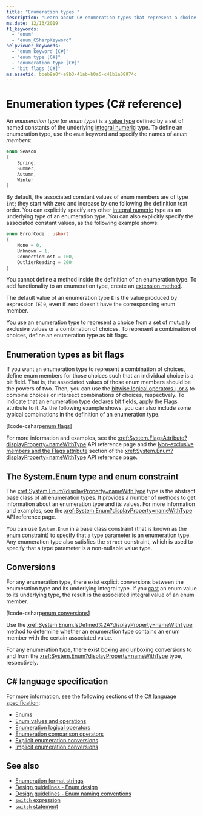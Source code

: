 ```yaml
---
title: "Enumeration types "
description: "Learn about C# enumeration types that represent a choice or a combination of choices"
ms.date: 12/13/2019
f1_keywords:
  - "enum"
  - "enum_CSharpKeyword"
helpviewer_keywords:
  - "enum keyword [C#]"
  - "enum type [C#]"
  - "enumeration type [C#]"
  - "bit flags [C#]"
ms.assetid: bbeb9a0f-e9b3-41ab-b0a6-c41b1a08974c
---
```

# Enumeration types (C# reference)

An *enumeration type* (or *enum type*) is a [value type](value-types.md) defined by a set of named constants of the underlying [integral numeric](integral-numeric-types.md) type. To define an enumeration type, use the `enum` keyword and specify the names of *enum members*:

```csharp
enum Season
{
    Spring,
    Summer,
    Autumn,
    Winter
}
```

By default, the associated constant values of enum members are of type `int`; they start with zero and increase by one following the definition text order. You can explicitly specify any other [integral numeric](integral-numeric-types.md) type as an underlying type of an enumeration type. You can also explicitly specify the associated constant values, as the following example shows:

```csharp
enum ErrorCode : ushort
{
    None = 0,
    Unknown = 1,
    ConnectionLost = 100,
    OutlierReading = 200
}
```

You cannot define a method inside the definition of an enumeration type. To add functionality to an enumeration type, create an [extension method](../../programming-guide/classes-and-structs/extension-methods.md).

The default value of an enumeration type `E` is the value produced by expression `(E)0`, even if zero doesn't have the corresponding enum member.

You use an enumeration type to represent a choice from a set of mutually exclusive values or a combination of choices. To represent a combination of choices, define an enumeration type as bit flags.

## Enumeration types as bit flags

If you want an enumeration type to represent a combination of choices, define enum members for those choices such that an individual choice is a bit field. That is, the associated values of those enum members should be the powers of two. Then, you can use the [bitwise logical operators `|` or `&`](../operators/bitwise-and-shift-operators.md#enumeration-logical-operators) to combine choices or intersect combinations of choices, respectively. To indicate that an enumeration type declares bit fields, apply the [Flags](xref:System.FlagsAttribute) attribute to it. As the following example shows, you can also include some typical combinations in the definition of an enumeration type.

[!code-csharp[enum flags](snippets/shared/EnumType.cs#Flags)]

For more information and examples, see the <xref:System.FlagsAttribute?displayProperty=nameWithType> API reference page and the [Non-exclusive members and the Flags attribute](/dotnet/api/system.enum#non-exclusive-members-and-the-flags-attribute) section of the <xref:System.Enum?displayProperty=nameWithType> API reference page.

## The System.Enum type and enum constraint

The <xref:System.Enum?displayProperty=nameWithType> type is the abstract base class of all enumeration types. It provides a number of methods to get information about an enumeration type and its values. For more information and examples, see the <xref:System.Enum?displayProperty=nameWithType> API reference page.

You can use `System.Enum` in a base class constraint (that is known as the [enum constraint](../../programming-guide/generics/constraints-on-type-parameters.md#enum-constraints)) to specify that a type parameter is an enumeration type. Any enumeration type also satisfies the `struct` constraint, which is used to specify that a type parameter is a non-nullable value type.

## Conversions

For any enumeration type, there exist explicit conversions between the enumeration type and its underlying integral type. If you [cast](../operators/type-testing-and-cast.md#cast-expression) an enum value to its underlying type, the result is the associated integral value of an enum member.

[!code-csharp[enum conversions](snippets/shared/EnumType.cs#Conversions)]

Use the <xref:System.Enum.IsDefined%2A?displayProperty=nameWithType> method to determine whether an enumeration type contains an enum member with the certain associated value.

For any enumeration type, there exist [boxing and unboxing](../../programming-guide/types/boxing-and-unboxing.md) conversions to and from the <xref:System.Enum?displayProperty=nameWithType> type, respectively.

## C# language specification

For more information, see the following sections of the [C# language specification](~/_csharpstandard/standard/README.md):

- [Enums](~/_csharpstandard/standard/enums.md)
- [Enum values and operations](~/_csharpstandard/standard/enums.md#196-enum-values-and-operations)
- [Enumeration logical operators](~/_csharpstandard/standard/expressions.md#12133-enumeration-logical-operators)
- [Enumeration comparison operators](~/_csharpstandard/standard/expressions.md#12126-enumeration-comparison-operators)
- [Explicit enumeration conversions](~/_csharpstandard/standard/conversions.md#1033-explicit-enumeration-conversions)
- [Implicit enumeration conversions](~/_csharpstandard/standard/conversions.md#1024-implicit-enumeration-conversions)

## See also

- [Enumeration format strings](../../../standard/base-types/enumeration-format-strings.md)
- [Design guidelines - Enum design](../../../standard/design-guidelines/enum.md)
- [Design guidelines - Enum naming conventions](../../../standard/design-guidelines/names-of-classes-structs-and-interfaces.md#naming-enumerations)
- [`switch` expression](../operators/switch-expression.md)
- [`switch` statement](../statements/selection-statements.md#the-switch-statement)
